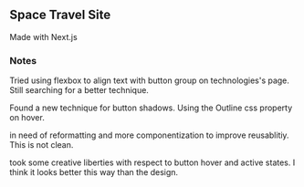 ## Space Travel Site

Made with Next.js

### Notes

Tried using flexbox to align text with button group on technologies's page. Still searching for a better technique.

Found a new technique for button shadows. Using the Outline css property on hover.

in need of reformatting and more componentization to improve reusablitiy. This is not clean.

took some creative liberties with respect to button hover and active states. I think it looks better this way than the design.
